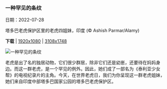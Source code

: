 ### 一种罕见的条纹

日期：2022-07-28

塔多巴老虎保护区里的老虎四姐妹，印度 (© Ashish Parmar/Alamy)

**下载**  |  [1920x1080](https://cn.bing.com/th?id=OHR.FourTigresses_ZH-CN4095017352_1920x1080.jpg)  |  [3108x1748](https://cn.bing.com/th?id=OHR.FourTigresses_ZH-CN4095017352_UHD.jpg)

![一种罕见的条纹](https://cn.bing.com/th?id=OHR.FourTigresses_ZH-CN4095017352_1920x1080.jpg "塔多巴老虎保护区里的老虎四姐妹，印度 (© Ashish Parmar/Alamy)")

老虎是出了名的独居动物，它们很少群居，除非它们还是幼崽，还要待在妈妈身边。而这一群老虎，是一个罕见的例外。因此，她们成了一部名为《泰利亚少女帮》的电视纪录片的主角。今天，在世界老虎日，我们为你呈现这一群老虎姐妹，她们来自印度中部塔多巴国家公园的塔多巴老虎保护区。
